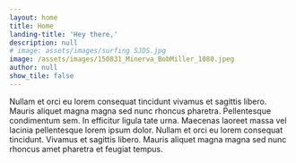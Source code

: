 ```yaml
---
layout: home
title: Home
landing-title: 'Hey there,'
description: null
# image: assets/images/surfing SJDS.jpg
image: /assets/images/150831_Minerva_BobMiller_1080.jpeg
author: null
show_tile: false
---
```


Nullam et orci eu lorem consequat tincidunt vivamus et sagittis libero. Mauris aliquet magna magna sed nunc rhoncus pharetra. Pellentesque condimentum sem. In efficitur ligula tate urna. Maecenas laoreet massa vel lacinia pellentesque lorem ipsum dolor. Nullam et orci eu lorem consequat tincidunt. Vivamus et sagittis libero. Mauris aliquet magna magna sed nunc rhoncus amet pharetra et feugiat tempus.
